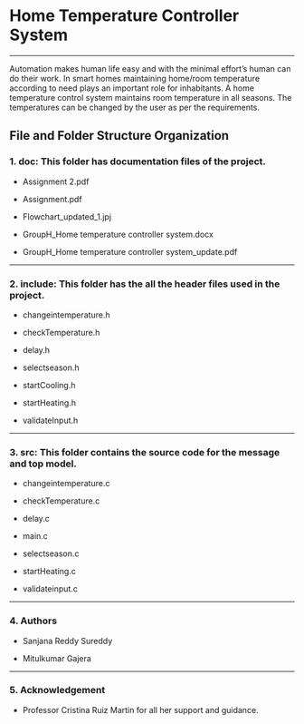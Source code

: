# Home Temperature Controller System
----------
 	
  Automation makes human life easy and with the minimal effort’s human can do their work. In smart homes maintaining home/room     temperature according to need plays an important role for inhabitants. A home temperature control system maintains room temperature in all seasons. The temperatures can be changed by the user as per the requirements.

## **File and Folder Structure Organization**

### 1.	doc: This folder has documentation files of the project.

  -	Assignment 2.pdf

  -	Assignment.pdf

  -	Flowchart_updated_1.jpj

  -	GroupH_Home temperature controller system.docx

  -	GroupH_Home temperature controller system_update.pdf
  --------------
 	
### 2.	include: This folder has the all the header files used in the project.

  -	changeintemperature.h

  -	checkTemperature.h
  
  - delay.h

  -	selectseason.h

  -	startCooling.h

  -	startHeating.h

  -	validateInput.h
  ------------
 	
### 3.	src: This folder contains the source code for the message and top model.

  -	changeintemperature.c

  -	checkTemperature.c

  - delay.c

  -	main.c

  -	selectseason.c

  - startHeating.c

  -	validateinput.c
  --------------
 	
### 4.	Authors

  -	Sanjana Reddy Sureddy

  -	Mitulkumar Gajera
  ---------------
 	
### 5. Acknowledgement

  - Professor Cristina Ruiz Martin for all her support and guidance.

